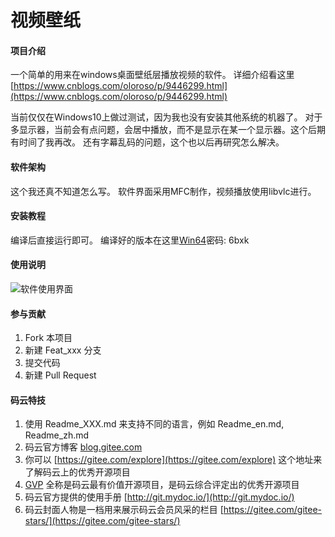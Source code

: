 # 视频壁纸

#### 项目介绍
一个简单的用来在windows桌面壁纸层播放视频的软件。
详细介绍看这里[https://www.cnblogs.com/oloroso/p/9446299.html](https://www.cnblogs.com/oloroso/p/9446299.html)

当前仅仅在Windows10上做过测试，因为我也没有安装其他系统的机器了。
对于多显示器，当前会有点问题，会居中播放，而不是显示在某一个显示器。这个后期有时间了我再改。
还有字幕乱码的问题，这个也以后再研究怎么解决。

#### 软件架构
这个我还真不知道怎么写。
软件界面采用MFC制作，视频播放使用libvlc进行。


#### 安装教程

编译后直接运行即可。
编译好的版本在这里[Win64](https://pan.baidu.com/s/1HN3wjQu8AX2L2x9JfV0UtQ)密码: 6bxk

#### 使用说明

![软件使用界面](https://images.gitee.com/uploads/images/2018/0816/232549_22daa8a6_132549.png "QQ截图20180816232526.png")

#### 参与贡献

1. Fork 本项目
2. 新建 Feat_xxx 分支
3. 提交代码
4. 新建 Pull Request


#### 码云特技

1. 使用 Readme\_XXX.md 来支持不同的语言，例如 Readme\_en.md, Readme\_zh.md
2. 码云官方博客 [blog.gitee.com](https://blog.gitee.com)
3. 你可以 [https://gitee.com/explore](https://gitee.com/explore) 这个地址来了解码云上的优秀开源项目
4. [GVP](https://gitee.com/gvp) 全称是码云最有价值开源项目，是码云综合评定出的优秀开源项目
5. 码云官方提供的使用手册 [http://git.mydoc.io/](http://git.mydoc.io/)
6. 码云封面人物是一档用来展示码云会员风采的栏目 [https://gitee.com/gitee-stars/](https://gitee.com/gitee-stars/)